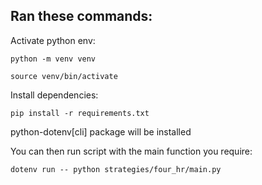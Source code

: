 ## Ran these commands:

Activate python env:

```python -m venv venv```

```source venv/bin/activate```

Install dependencies:

```pip install -r requirements.txt```

python-dotenv[cli] package will be installed 

You can then run script with the main function you require:

```dotenv run -- python strategies/four_hr/main.py```